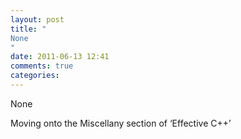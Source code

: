 ```yaml
---
layout: post
title: "
None
"
date: 2011-06-13 12:41
comments: true
categories: 
---
```


None


Moving onto the Miscellany section of ‘Effective C++’

